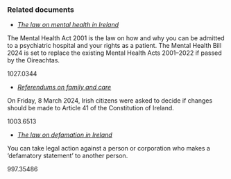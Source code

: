 ###  Related documents

  * [ _The law on mental health in Ireland_ ](/en/health/health-services/mental-health/mental-health-act-2001/)

The Mental Health Act 2001 is the law on how and why you can be admitted to a
psychiatric hospital and your rights as a patient. The Mental Health Bill 2024
is set to replace the existing Mental Health Acts 2001–2022 if passed by the
Oireachtas.

1027.0344

  * [ _Referendums on family and care_ ](/en/government-in-ireland/elections-and-referenda/types-of-elections-and-referendums/referendum-on-family-and-care/)

On Friday, 8 March 2024, Irish citizens were asked to decide if changes should
be made to Article 41 of the Constitution of Ireland.

1003.6513

  * [ _The law on defamation in Ireland_ ](/en/justice/civil-law/law-on-defamation/)

You can take legal action against a person or corporation who makes a
‘defamatory statement’ to another person.

997.35486
